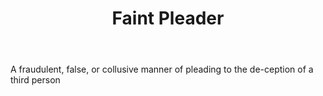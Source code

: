 ---
title: Faint Pleader
letter: F
permalink: "/definitions/bld-faint-pleader.html"
body: A fraudulent, false, or collusive manner of pleading to the de-ception of a
  third person
published_at: '2018-07-07'
source: Black's Law Dictionary 2nd Ed (1910)
layout: post
---